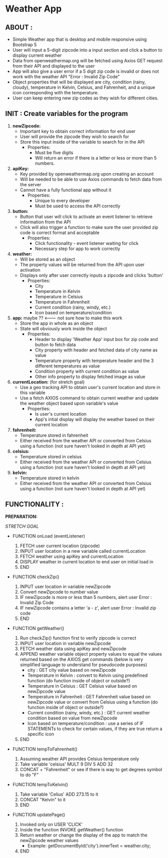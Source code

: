 # Weather App #

## ABOUT : ##
- Simple Weather app that is desktop and mobile responsive using Bootstrap 5 
  <br>
- User will input a 5-digit zipcode into a input section and click a button to display current weather
  <br>
- Data from openweathermap.org will be fetched using Axios GET request from their API and displayed to the user
  <br>
- App will also give a user error if a 5 digit zip code is invalid or does not work with the weather API "Error : Invalid Zip Code"
  <br>
- Object properties that will be displayed are city, condition (rainy, cloudy), temperature in Kelvin, Celsius, and Fahrenheit, and a unique icon corresponding with the temperature.
  <br>
- User can keep entering new zip codes as they wish for different cities.

## INIT : Create variables for the program
1. **newZipcode:**
      * Important key to obtain correct information for end user
      * User will provide the zipcode they wish to search for
      * Store this input inside of the variable to search for in the API
        * Properties:
            - Must be five digits
            - Will return an error if there is a letter or less or more than 5 numbers.
2. **apiKey:**
      * Key provided by openweathermap.org upon creating an account
      * Will be needed to be able to use Axios commands to fetch data from the server
      * Cannot have a fully functional app without it
         * Properties: 
            - Unique to every developer
            - Must be used to access the API correctly
3. **button:**
      * Button that user will click to activate an event listener to retrieve information from the API
      * Click will also trigger a function to make sure the user provided zip code is correct format and acceptable
         * Properties:
            - Click functionality - event listener waiting for click
            - Necessary step for app to work correctly
4. **weather:**
      * Will be stored as an object
      * The property values will be returned from the API upon user activation
      * Displays only after user correctly inputs a zipcode and clicks 'button'
         * Properties: 
            - City 
            - Temperature in Kelvin
            - Temperature in Celsius
            - Temperature in Fahrenheit
            - Current condition (rainy, windy, etc.)
            - Icon based on temperature/condition
5. **app:** maybe ?? <--- not sure how to make this work
   <br>
      * Store the app in whole as an object
      * State will obviously work inside the object 
          * Properties: 
              - Header to display 'Weather App' input box for zip code and button to fetch data
              - City property with header and fetched data of city name as value
              - Temperature property with temperature header and the 3 different temperatures as value
              - Condition property with current condition as value
              - Other info property to display fetched image as value
6. **currentLocation:** (for stretch goal)
      * Use a geo tracking API to obtain user's current location and store in this variable
      * Use a fetch AXIOS command to obtain current weather and update the weather object based upon variable's value 
          * Properties: 
              - Is user's current location
              - App's intial display will display the weather based on their current location
7. **fahrenheit:**
      * Temperature stored in fahrenheit
      * Either received from the weather API or converted from Celsius using a function (not sure haven't looked in depth at API yet)
8. **celsius:**
      * Temperature stored in celsius
      * Either received from the weather API or converted from Celsius using a function (not sure haven't looked in depth at API yet)
9. **kelvin:**
      * Temperature stored in kelvin
      * Either received from the weather API or converted from Celsius using a function (not sure haven't looked in depth at API yet)  

## FUNCTIONALITY :               
              
**PREPARATION:**

*STRETCH GOAL*

 * FUNCTION onLoad (eventListener)
    1. FETCH user current location (zipcode)
    2. INPUT user location in a new variable called currentLocation
    3. FETCH weather using apiKey and currentLocation
    4. DISPLAY weather in current location to end user on initial load in
    5. END
 
 * FUNCTION checkZip()
    1. INPUT user location in variable newZipcode
    2. Convert newZipcode to number value
    3. IF newZipcode is more or less than 5 numbers, alert user Error : Invalid Zip Code
    4. IF newZipcode contains a letter 'a - z', alert user Error : Invalid zip code
    5. END
 
 * FUNCTION getWeather()
    1. Run checkZip() function first to verify zipcode is correct
    2. INPUT user location in variable newZipcode
    3. FETCH weather data using apiKey and newZipcode
    4. APPEND weather variable object property values to equal the values returned based on the AXIOS get commands (below is very simplified language to understand for pseudocode purposes)
        - city : GET city value based on newZipcode
        - Temperature in Kelvin : convert to Kelvin using predefined function (do function inside of object or outside?)
        - Temperature in Celsius : GET Celsius value based on newZipcode value
        - Temperature in Fahrenheit : GET Fahrenheit value based on newZipcode value or convert from Celsius using a function (do function inside of object or outside?)
        - Current condition (rainy, windy, etc.) : GET current weather condition based on value from newZipcode
        - Icon based on temperature/condition : use a series of IF STATEMENTs to check for certain values, if they are true return a specific icon 
    5. END
  
 * FUNCTION tempToFahrenheit()
   1. Assuming weather API provides Celsius temperature only
   2. Take variable 'celsius' MULT 9 DIV 5 ADD 32
   3. CONCAT + "Fahrenheit" or see if there is way to get degrees symbol to do "F"

 * FUNCTION tempToKelvin()
   1. Take variable 'Celius' ADD 273.15 to it
   2. CONCAT "Kelvin" to it
   3. END

 * FUNCTION updatePage()
    1. Invoked only on USER 'CLICK' 
    2. Inside the function INVOKE getWeather() function
    3. Return weather or change the display of the app to match the newZipcode weather values
        - Example: getDocumentById('city').innerText = weather.city;
    5. END
 







